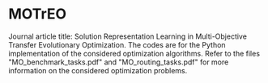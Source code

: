 # MOTrEO
Journal article title: Solution Representation Learning in Multi-Objective Transfer Evolutionary Optimization.
The codes are for the Python implementation of the considered optimization algorithms.
Refer to the files "MO_benchmark_tasks.pdf" and "MO_routing_tasks.pdf" for more information on the considered optimization problems.
